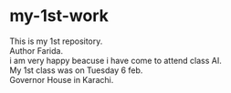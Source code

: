 # my-1st-work
This is my 1st repository.
<br>
Author Farida. <br>
i am very happy beacuse i have come to attend class AI.<br>
My 1st class was on Tuesday 6 feb.<br>Governor House in Karachi.

